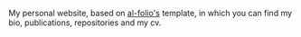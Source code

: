 My personal website, based on [al-folio's](https://github.com/alshedivat/al-folio) template, in which you can find my bio, publications, repositories and my cv.